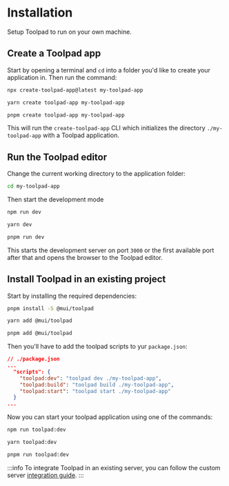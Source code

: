 # Installation

<p class="description">Setup Toolpad to run on your own machine.</p>

## Create a Toolpad app

Start by opening a terminal and `cd` into a folder you'd like to create your application in.
Then run the command:

<codeblock storageKey="package-manager">

```bash npm
npx create-toolpad-app@latest my-toolpad-app
```

```bash yarn
yarn create toolpad-app my-toolpad-app
```

```bash pnpm
pnpm create toolpad-app my-toolpad-app
```

</codeblock>

This will run the `create-toolpad-app` CLI which initializes the directory `./my-toolpad-app` with a Toolpad application.

## Run the Toolpad editor

Change the current working directory to the application folder:

```bash
cd my-toolpad-app
```

Then start the development mode

<codeblock storageKey="package-manager">

```bash npm
npm run dev
```

```bash yarn
yarn dev
```

```bash pnpm
pnpm run dev
```

</codeblock>

This starts the development server on port `3000` or the first available port after that and opens the browser to the Toolpad editor.

## Install Toolpad in an existing project

Start by installing the required dependencies:

<codeblock storageKey="package-manager">

```bash npm
pnpm install -S @mui/toolpad
```

```bash yarn
yarn add @mui/toolpad
```

```bash pnpm
pnpm add @mui/toolpad
```

</codeblock>

Then you'll have to add the toolpad scripts to yur `package.json`:

```json
// ./package.json
...
  "scripts": {
    "toolpad:dev": "toolpad dev ./my-toolpad-app",
    "toolpad:build": "toolpad build ./my-toolpad-app",
    "toolpad:start": "toolpad start ./my-toolpad-app"
  }
...
```

Now you can start your toolpad application using one of the commands:

<codeblock storageKey="package-manager">

```bash npm
npm run toolpad:dev
```

```bash yarn
yarn toolpad:dev
```

```bash pnpm
pnpm run toolpad:dev
```

</codeblock>

:::info
To integrate Toolpad in an existing server, you can follow the custom server [integration guide](/toolpad/concepts/custom-server/).
:::
